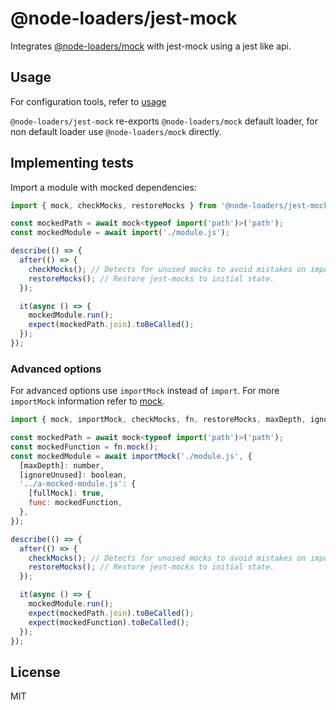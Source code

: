 # @node-loaders/jest-mock

Integrates [@node-loaders/mock](https://github.com/node-loaders/loaders/tree/main/workspaces/mock#node-loadersmock) with jest-mock using a jest like api.

## Usage

For configuration tools, refer to [usage](https://github.com/node-loaders/loaders#usage)

`@node-loaders/jest-mock` re-exports `@node-loaders/mock` default loader, for non default loader use `@node-loaders/mock` directly.

## Implementing tests

Import a module with mocked dependencies:

```js
import { mock, checkMocks, restoreMocks } from '@node-loaders/jest-mock';

const mockedPath = await mock<typeof import('path')>('path');
const mockedModule = await import('./module.js');

describe(() => {
  after(() => {
    checkMocks(); // Detects for unused mocks to avoid mistakes on import changes.
    restoreMocks(); // Restore jest-mocks to initial state.
  });

  it(async () => {
    mockedModule.run();
    expect(mockedPath.join).toBeCalled();
  });
});
```

### Advanced options

For advanced options use `importMock` instead of `import`.
For more `importMock` information refer to [mock](https://github.com/node-loaders/loaders/tree/main/workspaces/mock#esm).

```js
import { mock, importMock, checkMocks, fn, restoreMocks, maxDepth, ignoreUnused, fullMock } from '@node-loaders/jest-mock';

const mockedPath = await mock<typeof import('path')>('path');
const mockedFunction = fn.mock();
const mockedModule = await importMock('./module.js', {
  [maxDepth]: number,
  [ignoreUnused]: boolean,
  '../a-mocked-module.js': {
    [fullMock]: true,
    func: mockedFunction,
  },
});

describe(() => {
  after(() => {
    checkMocks(); // Detects for unused mocks to avoid mistakes on import changes.
    restoreMocks(); // Restore jest-mocks to initial state.
  });

  it(async () => {
    mockedModule.run();
    expect(mockedPath.join).toBeCalled();
    expect(mockedFunction).toBeCalled();
  });
});
```

## License

MIT
